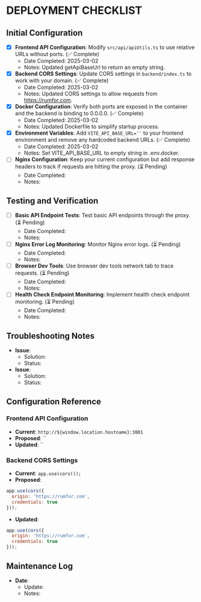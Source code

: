 # DEPLOYMENT CHECKLIST

## Initial Configuration

- [x] **Frontend API Configuration**: Modify `src/api/apiUtils.ts` to use relative URLs without ports. (✅ Complete)
    - Date Completed: 2025-03-02
    - Notes: Updated getApiBaseUrl to return an empty string.
- [x] **Backend CORS Settings**: Update CORS settings in `backend/index.ts` to work with your domain. (✅ Complete)
    - Date Completed: 2025-03-02
    - Notes: Updated CORS settings to allow requests from https://rumfor.com.
- [x] **Docker Configuration**: Verify both ports are exposed in the container and the backend is binding to 0.0.0.0. (✅ Complete)
    - Date Completed: 2025-03-02
    - Notes: Updated Dockerfile to simplify startup process.
- [x] **Environment Variables**: Add `VITE_API_BASE_URL=''` to your frontend environment and remove any hardcoded backend URLs. (✅ Complete)
    - Date Completed: 2025-03-02
    - Notes: Set VITE_API_BASE_URL to empty string in .env.docker.
- [ ] **Nginx Configuration**: Keep your current configuration but add response headers to track if requests are hitting the proxy. (⏳ Pending)
    - Date Completed:
    - Notes:

## Testing and Verification

- [ ] **Basic API Endpoint Tests**: Test basic API endpoints through the proxy. (⏳ Pending)
    - Date Completed:
    - Notes:
- [ ] **Nginx Error Log Monitoring**: Monitor Nginx error logs. (⏳ Pending)
    - Date Completed:
    - Notes:
- [ ] **Browser Dev Tools**: Use browser dev tools network tab to trace requests. (⏳ Pending)
    - Date Completed:
    - Notes:
- [ ] **Health Check Endpoint Monitoring**: Implement health check endpoint monitoring. (⏳ Pending)
    - Date Completed:
    - Notes:

## Troubleshooting Notes

- **Issue**:
    - Solution:
    - Status:
- **Issue**:
    - Solution:
    - Status:

## Configuration Reference

### Frontend API Configuration

- **Current**: `http://${window.location.hostname}:3001`
- **Proposed**: ``
- **Updated**: ``

### Backend CORS Settings

- **Current**: `app.use(cors());`
- **Proposed**:
```javascript
app.use(cors({
  origin: 'https://rumfor.com',
  credentials: true
}));
```
- **Updated**:
```javascript
app.use(cors({
  origin: 'https://rumfor.com',
  credentials: true
}));
```

## Maintenance Log

- **Date**:
    - Update:
    - Notes:
